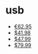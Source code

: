 # usb
- [€62.95](https://www.sossolutions.nl/arducam-1080p-low-light-wide-angle-usb-camera-module-with-microphone-for-computer-2mp-1-2-8-cmos-imx291-100-degree-mini-uvc-usb2-0-webcam-board-with-3-3ft-1m-cable-for-windows-linux-and-mac-os?gclid=CjwKCAjwg-GjBhBnEiwAMUvNWwIOCBFJUm7Bb8WB67ENZDaVhVT9NstFiVT9Lcb3c-BIB-1SzSX8QhoCYdYQAvD_BwE)
- [$41.98](https://www.amazon.com/Camera-Module-19201080-OV2710-Equipment/dp/B08QYXW7MG)
- [$47.99](https://www.uctronics.com/arducam-1080p-low-light-wide-angle-usb-camera-module-with-microphone-for-computer-2mp-1-2-8-cmos-imx291-100-degree-mini-uvc-usb2-0-webcam-board-with-3-3ft-1m-cable-for-windows-linux-and-mac-os.html)
- [$79.99](https://www.uctronics.com/arducam-1080p-hd-wide-angle-wdr-usb-camera-module-for-computer-2mp-1-2-7-cmos-ar0230-100-degree-mini-uvc-usb2-0-spy-webcam-board-with-3-3ft-1m-cable-for-windows-linux-mac-os-android.html)
